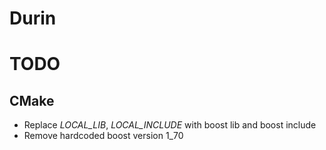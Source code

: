 # Durin

# TODO

## CMake

- Replace *LOCAL_LIB*, *LOCAL_INCLUDE* with boost lib and boost include
- Remove hardcoded boost version 1_70
